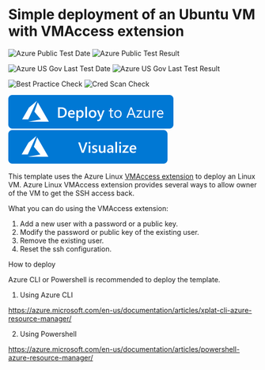 # Simple deployment of an Ubuntu VM with VMAccess extension

![Azure Public Test Date](https://azurequickstartsservice.blob.core.windows.net/badges/201-vmaccess-on-ubuntu/PublicLastTestDate.svg)
![Azure Public Test Result](https://azurequickstartsservice.blob.core.windows.net/badges/201-vmaccess-on-ubuntu/PublicDeployment.svg)

![Azure US Gov Last Test Date](https://azurequickstartsservice.blob.core.windows.net/badges/201-vmaccess-on-ubuntu/FairfaxLastTestDate.svg)
![Azure US Gov Last Test Result](https://azurequickstartsservice.blob.core.windows.net/badges/201-vmaccess-on-ubuntu/FairfaxDeployment.svg)

![Best Practice Check](https://azurequickstartsservice.blob.core.windows.net/badges/201-vmaccess-on-ubuntu/BestPracticeResult.svg)
![Cred Scan Check](https://azurequickstartsservice.blob.core.windows.net/badges/201-vmaccess-on-ubuntu/CredScanResult.svg)

[![Deploy To Azure](https://raw.githubusercontent.com/Azure/azure-quickstart-templates/master/1-CONTRIBUTION-GUIDE/images/deploytoazure.svg?sanitize=true)]("https://portal.azure.com/#create/Microsoft.Template/uri/https%3A%2F%2Fraw.githubusercontent.com%2FAzure%2Fazure-quickstart-templates%2Fmaster%2F201-vmaccess-on-ubuntu%2Fazuredeploy.json")
[![Visualize](https://raw.githubusercontent.com/Azure/azure-quickstart-templates/master/1-CONTRIBUTION-GUIDE/images/visualizebutton.svg?sanitize=true)]("http://armviz.io/#/?load=https%3A%2F%2Fraw.githubusercontent.com%2FAzure%2Fazure-quickstart-templates%2Fmaster%2F201-vmaccess-on-ubuntu%2Fazuredeploy.json")

This template uses the Azure Linux
[VMAccess extension](https://github.com/Azure/azure-linux-extensions/tree/master/VMAccess)
to deploy an Linux VM. Azure Linux VMAccess extension provides several ways to
allow owner of the VM to get the SSH access back.

What you can do using the VMAccess extension:

1. Add a new user with a password or a public key.
2. Modify the password or public key of the existing user.
3. Remove the existing user.
4. Reset the ssh configuration.

How to deploy

Azure CLI or Powershell is recommended to deploy the template.

1. Using Azure CLI

https://azure.microsoft.com/en-us/documentation/articles/xplat-cli-azure-resource-manager/

2. Using Powershell

https://azure.microsoft.com/en-us/documentation/articles/powershell-azure-resource-manager/
